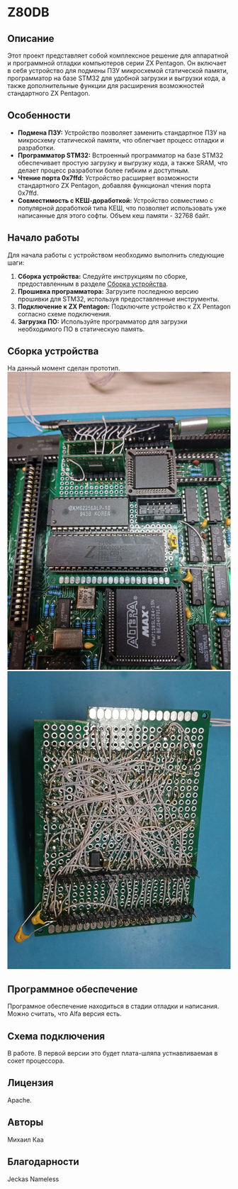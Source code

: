 
# Z80DB

## Описание

Этот проект представляет собой комплексное решение для аппаратной и программной отладки компьютеров серии ZX Pentagon. Он включает в себя устройство для подмены ПЗУ микросхемой статической памяти, программатор на базе STM32 для удобной загрузки и выгрузки кода, а также дополнительные функции для расширения возможностей стандартного ZX Pentagon.

## Особенности

- **Подмена ПЗУ:** Устройство позволяет заменить стандартное ПЗУ на микросхему статической памяти, что облегчает процесс отладки и разработки.
- **Программатор STM32:** Встроенный программатор на базе STM32 обеспечивает простую загрузку и выгрузку кода, а также SRAM, что делает процесс разработки более гибким и доступным.
- **Чтение порта 0x7ffd:** Устройство расширяет возможности стандартного ZX Pentagon, добавляя функционал чтения порта 0x7ffd.
- **Совместимость с КЕШ-доработкой:** Устройство совместимо с популярной доработкой типа КЕШ, что позволяет использовать уже написанные для этого софты. Объем кеш памяти - 32768 байт.

## Начало работы

Для начала работы с устройством необходимо выполнить следующие шаги:

1. **Сборка устройства:** Следуйте инструкциям по сборке, предоставленным в разделе [Сборка устройства](#сборка-устройства).
2. **Прошивка программатора:** Загрузите последнюю версию прошивки для STM32, используя предоставленные инструменты.
3. **Подключение к ZX Pentagon:** Подключите устройство к ZX Pentagon согласно схеме подключения.
4. **Загрузка ПО:** Используйте программатор для загрузки необходимого ПО в статическую память.

## Сборка устройства

На данный момент сделан прототип.
![top](/foto/prototype/top.jpg "Установлен в PENTAGON-1024SL ver 2.2")
![top](/foto/prototype/bot.jpg "Монтаж МГТФ")

## Программное обеспечение

Програмное обеспечение находиться в стадии отладки и написания. Можно считать, что Alfa версия есть.

## Схема подключения

В работе. В первой версии это будет плата-шляпа устнавливаемая в сокет процессора.

## Лицензия

Apache.

## Авторы

Михаил Каа

## Благодарности

Jeckas Nameless

